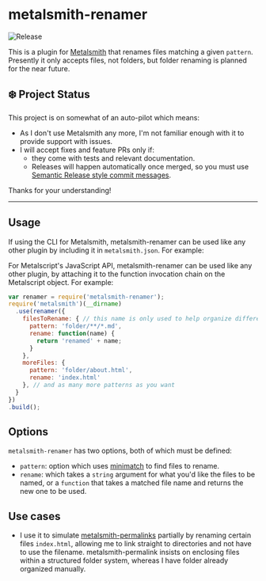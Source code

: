 # metalsmith-renamer

![Release](https://github.com/alex-ketch/metalsmith-renamer/workflows/Release/badge.svg)

This is a plugin for [Metalsmith](http://www.metalsmith.io) that renames files matching a given `pattern`.
Presently it only accepts files, not folders, but folder renaming is planned for the near future.

## ❄️ Project Status

This project is on somewhat of an auto-pilot which means:

- As I don't use Metalsmith any more, I'm not familiar enough with it to provide support with issues.
- I will accept fixes and feature PRs only if:
  - they come with tests and relevant documentation.
  - Releases will happen automatically once merged, so you must use [Semantic Release style commit
    messages](https://semantic-release.gitbook.io/semantic-release/#commit-message-format).

Thanks for your understanding!

---

##  Usage

If using the CLI for Metalsmith, metalsmith-renamer can be used like any other plugin by including it in `metalsmith.json`. For example:

For Metalscript's JavaScript API, metalsmith-renamer can be used like any other plugin, by attaching it to the function invocation chain on the Metalscript object.  For example:

```js
var renamer = require('metalsmith-renamer');
require('metalsmith')(__dirname)
  .use(renamer({
    filesToRename: { // this name is only used to help organize different settings
      pattern: 'folder/**/*.md',
      rename: function(name) {
        return 'renamed' + name;
      }
    },
    moreFiles: {
      pattern: 'folder/about.html',
      rename: 'index.html'
    }, // and as many more patterns as you want
  }
})
.build();
```

## Options

`metalsmith-renamer` has two options, both of which must be defined:

- `pattern`: option which uses [minimatch](https://github.com/isaacs/minimatch) to find files to rename.
- `rename`: which takes a `string` argument for what you'd like the files to be named, or a `function` that takes a matched
  file name and returns the new one to be used.

## Use cases
- I use it to simulate [metalsmith-permalinks](https://github.com/segmentio/metalsmith-permalinks) partially by renaming certain files `index.html`, allowing me to link straight to directories and not have to use the filename. metalsmith-permalink insists on enclosing files within a structured folder system, whereas I have folder already organized manually.


